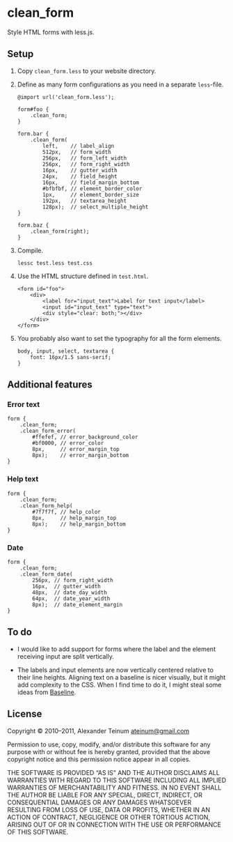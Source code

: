 # clean_form

Style HTML forms with less.js.

## Setup

1. Copy `clean_form.less` to your website directory.

2. Define as many form configurations as you need in a separate `less`-file.

       @import url('clean_form.less');

       form#foo {
           .clean_form;
       }

       form.bar {
           .clean_form(
               left,    // label_align
               512px,   // form_width
               256px,   // form_left_width
               256px,   // form_right_width
               16px,    // gutter_width
               24px,    // field_height
               16px,    // field_margin_bottom
               #bfbfbf, // element_border_color
               1px,     // element_border_size
               192px,   // textarea_height
               128px);  // select_multiple_height
       }

       form.baz {
           .clean_form(right);
       }

3. Compile.

       lessc test.less test.css

4. Use the HTML structure defined in `test.html`.

       <form id="foo">
           <div>
               <label for="input_text">Label for text input</label>
               <input id="input_text" type="text">
               <div style="clear: both;"></div>
           </div>
       </form>

5. You probably also want to set the typography for all the form elements.

       body, input, select, textarea {
           font: 16px/1.5 sans-serif;
       }

## Additional features

### Error text

    form {
        .clean_form;
        .clean_form_error(
            #ffefef, // error_background_color
            #bf0000, // error_color
            8px,     // error_margin_top
            8px);    // error_margin_bottom
    }

### Help text

    form {
        .clean_form;
        .clean_form_help(
            #7f7f7f, // help_color
            8px,     // help_margin_top
            8px);    // help_margin_bottom
    }

### Date

    form {
        .clean_form;
        .clean_form_date(
            256px, // form_right_width
            16px,  // gutter_width
            48px,  // date_day_width
            64px,  // date_year_width
            8px);  // date_element_margin
    }

## To do

* I would like to add support for forms where the label and the element
  receiving input are split vertically.

* The labels and input elements are now vertically centered relative to their
  line heights. Aligning text on a baseline is nicer visually, but it might add
  complexity to the CSS. When I find time to do it, I might steal some ideas
  from [Baseline](http://baselinecss.com/).

## License

Copyright © 2010–2011, Alexander Teinum <ateinum@gmail.com>

Permission to use, copy, modify, and/or distribute this software for any
purpose with or without fee is hereby granted, provided that the above
copyright notice and this permission notice appear in all copies.

THE SOFTWARE IS PROVIDED “AS IS” AND THE AUTHOR DISCLAIMS ALL WARRANTIES WITH
REGARD TO THIS SOFTWARE INCLUDING ALL IMPLIED WARRANTIES OF MERCHANTABILITY AND
FITNESS. IN NO EVENT SHALL THE AUTHOR BE LIABLE FOR ANY SPECIAL, DIRECT,
INDIRECT, OR CONSEQUENTIAL DAMAGES OR ANY DAMAGES WHATSOEVER RESULTING FROM LOSS
OF USE, DATA OR PROFITS, WHETHER IN AN ACTION OF CONTRACT, NEGLIGENCE OR OTHER
TORTIOUS ACTION, ARISING OUT OF OR IN CONNECTION WITH THE USE OR PERFORMANCE OF
THIS SOFTWARE.

